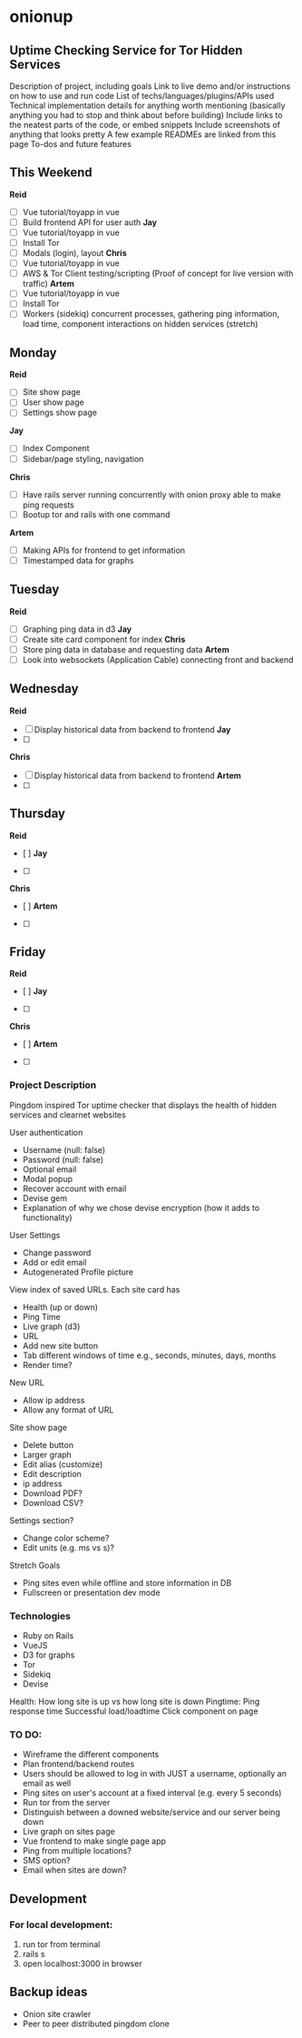 # onionup
## Uptime Checking Service for Tor Hidden Services

Description of project, including goals
Link to live demo and/or instructions on how to use and run code
List of techs/languages/plugins/APIs used
Technical implementation details for anything worth mentioning (basically anything you had to stop and think about before building)
Include links to the neatest parts of the code, or embed snippets
Include screenshots of anything that looks pretty
A few example READMEs are linked from this page
To-dos and future features

## This Weekend 

**Reid**
- [ ] Vue tutorial/toyapp in vue
- [ ] Build frontend API for user auth 
**Jay**
- [ ] Vue tutorial/toyapp in vue
- [ ] Install Tor
- [ ] Modals (login), layout
**Chris** 
- [ ] Vue tutorial/toyapp in vue
- [ ] AWS & Tor Client testing/scripting (Proof of concept for live version with traffic)
**Artem**
- [ ] Vue tutorial/toyapp in vue
- [ ] Install Tor
- [ ] Workers (sidekiq) concurrent processes, gathering ping information, load time, component interactions on hidden services (stretch)

## Monday

**Reid**
- [ ] Site show page 
- [ ] User show page
- [ ] Settings show page 

**Jay**
- [ ] Index Component 
- [ ] Sidebar/page styling, navigation

**Chris** 
- [ ] Have rails server running concurrently with onion proxy able to make ping requests
- [ ] Bootup tor and rails with one command 

**Artem**
- [ ] Making APIs for frontend to get information 
- [ ] Timestamped data for graphs

## Tuesday

**Reid**
- [ ] Graphing ping data in d3
**Jay**
- [ ] Create site card component for index 
**Chris** 
- [ ] Store ping data in database and requesting data 
**Artem**
- [ ] Look into websockets (Application Cable) connecting front and backend

## Wednesday

**Reid**
- [ ] Display historical data from backend to frontend
**Jay**
- [ ] 
**Chris** 
- [ ] Display historical data from backend to frontend 
**Artem**
- [ ]

## Thursday

**Reid**
- [ ] 
**Jay**
- [ ] 
**Chris** 
- [ ] 
**Artem**
- [ ]

## Friday

**Reid**
- [ ] 
**Jay**
- [ ] 
**Chris** 
- [ ] 
**Artem**
- [ ]


### Project Description

Pingdom inspired Tor uptime checker that displays the health of hidden services and clearnet websites 

User authentication
* Username (null: false)
* Password (null: false)
* Optional email
* Modal popup
* Recover account with email
* Devise gem 
* Explanation of why we chose devise encryption (how it adds to functionality)

User Settings
* Change password
* Add or edit email
* Autogenerated Profile picture

View index of saved URLs. Each site card has 
* Health (up or down)
* Ping Time
* Live graph (d3)
* URL
* Add new site button
* Tab different windows of time e.g., seconds, minutes, days, months
* Render time?

New URL 
* Allow ip address
* Allow any format of URL

Site show page
* Delete button
* Larger graph 
* Edit alias (customize)
* Edit description
* ip address 
* Download PDF? 
* Download CSV?

Settings section?
* Change color scheme?
* Edit units (e.g. ms vs s)?


Stretch Goals
* Ping sites even while offline and store information in DB
* Fullscreen or presentation dev mode 


### Technologies 
* Ruby on Rails
* VueJS
* D3 for graphs
* Tor
* Sidekiq
* Devise 


Health: How long site is up vs how long site is down
Pingtime: Ping response time
Successful load/loadtime
Click component on page


### TO DO:

* Wireframe the different components
* Plan frontend/backend routes
* Users should be allowed to log in with JUST a username, optionally an email as well
* Ping sites on user's account at a fixed interval (e.g. every 5 seconds)
* Run tor from the server
* Distinguish between a downed website/service and our server being down
* Live graph on sites page
* Vue frontend to make single page app
* Ping from multiple locations?
* SMS option?
* Email when sites are down?

## Development

### For local development:

1. run tor from terminal
2. rails s
3. open localhost:3000 in browser

## Backup ideas

* Onion site crawler 
* Peer to peer distributed pingdom clone  